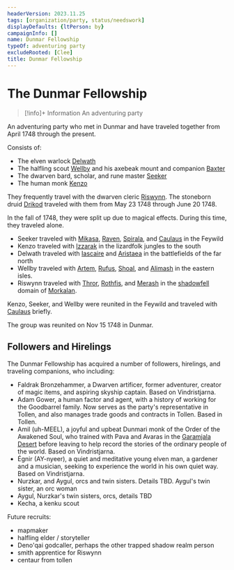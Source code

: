 ```yaml
---
headerVersion: 2023.11.25
tags: [organization/party, status/needswork]
displayDefaults: {ltPerson: by}
campaignInfo: []
name: Dunmar Fellowship
typeOf: adventuring party
excludeRooted: [Clee]
title: Dunmar Fellowship
---
```

# The Dunmar Fellowship
>[!info]+ Information
> An adventuring party
> 

An adventuring party who met in Dunmar and have traveled together from April 1748 through the present. 

Consists of:
- The elven warlock [Delwath](<./delwath.md>)
- The halfling scout [Wellby](<./wellby.md>) and his axebeak mount and companion [Baxter](<companions/baxter.md>)
- The dwarven bard, scholar, and rune master [Seeker](<./seeker.md>)
- The human monk [Kenzo](<./kenzo.md>)

They frequently travel with the dwarven cleric [Riswynn](<./riswynn.md>). The stoneborn druid [Drikod](<guests/drikod.md>) traveled with them from May 23 1748 through June 20 1748. 

In the fall of 1748, they were split up due to magical effects. During this time, they traveled alone.

- Seeker traveled with [Mikasa](<guests/mikasa.md>), [Raven](<guests/raven.md>), [Spirala](<guests/spirala.md>), and [Caulaus](<guests/caulaus.md>) in the Feywild
- Kenzo traveled with [Izzarak](<guests/izzarak.md>) in the lizardfolk jungles to the south
- Delwath traveled with [Iascaire](<guests/iascaire.md>) and [Aristaea](<guests/aristaea.md>) in the battlefields of the far north
- Wellby traveled with [Artem](<guests/artem-novolozek.md>), [Rufus](<guests/rufus.md>), [Shoal](<guests/shoal.md>), and [Alimash](<guests/alimash.md>) in the eastern isles. 
- Riswynn traveled with [Thror](<guests/thror.md>), [Rothfis](<guests/rothfis.md>), and [Merash](<guests/merash.md>) in the [shadowfell](<../../../cosmology/multiverse/echo-realms/shadowfell/shadowfell.md>) domain of [Morkalan](<../../../cosmology/multiverse/echo-realms/shadowfell/morkalan.md>).

Kenzo, Seeker, and Wellby were reunited in the Feywild and traveled with [Caulaus](<guests/caulaus.md>) briefly.

The group was reunited on Nov 15 1748 in Dunmar. 

## Followers and Hirelings

The Dunmar Fellowship has acquired a number of followers, hirelings, and traveling companions, who including:

- Faldrak Bronzehammer, a Dwarven artificer, former adventurer, creator of magic items, and aspiring skyship captain. Based on Vindristjarna. 
- Adam Gower, a human factor and agent, with a history of working for the Goodbarrel family. Now serves as the party's representative in Tollen, and also manages trade goods and contracts in Tollen. Based in Tollen. 
- Amil (uh-MEEL), a joyful and upbeat Dunmari monk of the Order of the Awakened Soul, who trained with Pava and Avaras in the [Garamjala Desert](<../../../gazetteer/greater-dunmar/garamjala-plateau/garamjala-desert.md>) before leaving to help record the stories of the ordinary people of the world. Based on Vindristjarna. 
- Égnir (AY-nyeer), a quiet and meditative young elven man, a gardener and a musician, seeking to experience the world in his own quiet way. Based on Vindristjarna. 
- Nurzkar, and Aygul, orcs and twin sisters. Details TBD. Aygul's twin sister, an orc woman
- Aygul, Nurzkar's twin sisters, orcs, details TBD
- Kecha, a kenku scout

Future recruits:
- mapmaker 
- halfling elder / storyteller
- Deno'qai godcaller, perhaps the other trapped shadow realm person
- smith apprentice for Riswynn
- centaur from tollen


